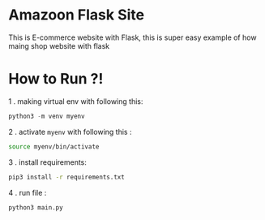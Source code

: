 # Amazoon Flask Site
This is E-commerce website with Flask, this is super easy example of how maing shop website with flask

# How to Run ?!
1 . making virtual env with following this:
```python
python3 -m venv myenv
```
2 . activate `myenv` with following this :
```bash
source myenv/bin/activate
```
3 . install requirements:
```bash
pip3 install -r requirements.txt
```
4 . run file :
```python
python3 main.py
```
